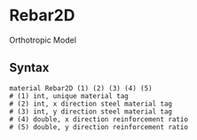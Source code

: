 # Rebar2D

Orthotropic Model

## Syntax

```
material Rebar2D (1) (2) (3) (4) (5)
# (1) int, unique material tag
# (2) int, x direction steel material tag
# (3) int, y direction steel material tag
# (4) double, x direction reinforcement ratio
# (5) double, y direction reinforcement ratio
```

